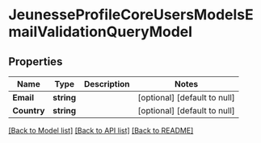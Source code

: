 # JeunesseProfileCoreUsersModelsEmailValidationQueryModel

## Properties
Name | Type | Description | Notes
------------ | ------------- | ------------- | -------------
**Email** | **string** |  | [optional] [default to null]
**Country** | **string** |  | [optional] [default to null]

[[Back to Model list]](../README.md#documentation-for-models) [[Back to API list]](../README.md#documentation-for-api-endpoints) [[Back to README]](../README.md)


